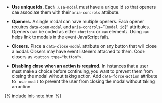 - **Use unique ids.** Each `.usa-modal` must have a unique id so that openers can associate them with their `aria-controls` attribute.

- **Openers.** A single modal can have multiple openers. Each opener requires `data-open-modal` and `aria-controls=”[modal_id]”` attributes. Openers can be coded as either `<button>` or `<a>` elements. Using `<a>` helps link to modals in the event JavaScript fails.

- **Closers.** Place a `data-close-modal` attribute on any button that will close a modal. Closers may have event listeners attached to them. Code closers as `<button type="button">`.

- **Disabling close when an action is required.** In instances that a user must make a choice before continuing, you want to prevent them from closing the modal without taking action. Add `data-force-action` attribute to `.usa-modal` to prevent the user from closing the modal without taking an action.

{% include init-note.html %}
